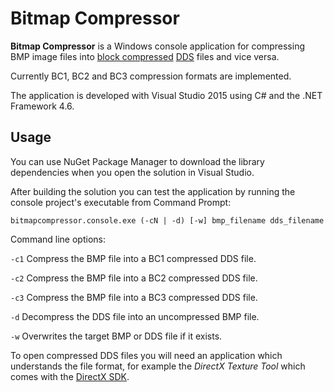 # Bitmap Compressor
**Bitmap Compressor** is a Windows console application for compressing BMP image files into [block compressed](http://msdn.microsoft.com/en-us/library/bb694531(v=VS.85).aspx) [DDS](http://msdn.microsoft.com/en-us/library/bb943990(v=VS.85).aspx) files and vice versa. 

Currently BC1, BC2 and BC3 compression formats are implemented.

The application is developed with Visual Studio 2015 using C# and the .NET Framework 4.6.

## Usage
You can use NuGet Package Manager to download the library dependencies when you open the solution in Visual Studio.

After building the solution you can test the application by running the console project's executable from Command Prompt:

    bitmapcompressor.console.exe (-cN | -d) [-w] bmp_filename dds_filename

Command line options:
  
`-c1` Compress the BMP file into a BC1 compressed DDS file.

`-c2` Compress the BMP file into a BC2 compressed DDS file.

`-c3` Compress the BMP file into a BC3 compressed DDS file.

`-d` Decompress the DDS file into an uncompressed BMP file.

`-w` Overwrites the target BMP or DDS file if it exists.

To open compressed DDS files you will need an application which understands the file format, for example the *DirectX Texture Tool* which comes with the [DirectX SDK](https://www.microsoft.com/en-us/download/details.aspx?id=6812).
